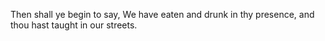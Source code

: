 Then shall ye begin to say, We have eaten and drunk in thy presence, and thou hast taught in our streets.
